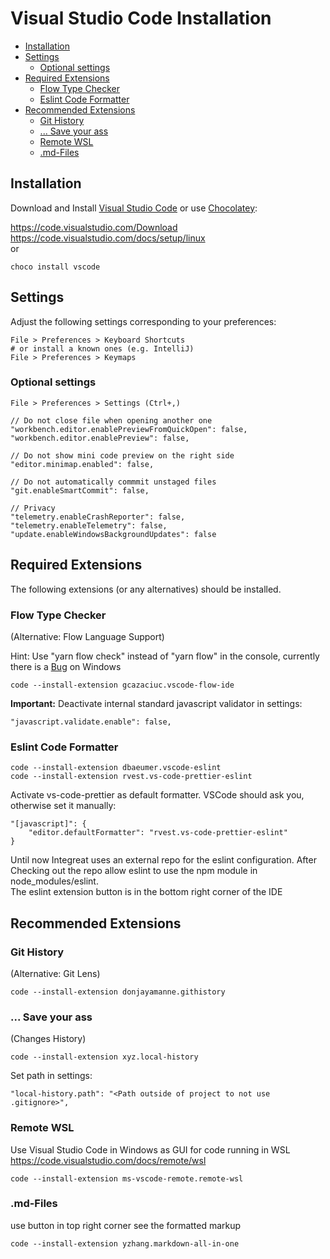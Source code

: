 # Visual Studio Code Installation

- [Installation](#installation)
- [Settings](#settings)
  - [Optional settings](#optional-settings)
- [Required Extensions](#required-extensions)
  - [Flow Type Checker](#flow-type-checker)
  - [Eslint Code Formatter](#eslint-code-formatter)
- [Recommended Extensions](#recommended-extensions)
  - [Git History](#git-history)
  - [... Save your ass](#-save-your-ass)
  - [Remote WSL](#remote-wsl)
  - [.md-Files](#md-files)

## Installation

Download and Install [Visual Studio Code](https://code.visualstudio.com/) or use [Chocolatey](https://chocolatey.org/):

https://code.visualstudio.com/Download  
https://code.visualstudio.com/docs/setup/linux  
or
```
choco install vscode
```

## Settings

Adjust the following settings corresponding to your preferences: 
```
File > Preferences > Keyboard Shortcuts
# or install a known ones (e.g. IntelliJ)
File > Preferences > Keymaps
```

### Optional settings

```
File > Preferences > Settings (Ctrl+,)
```
```
// Do not close file when opening another one
"workbench.editor.enablePreviewFromQuickOpen": false,    
"workbench.editor.enablePreview": false,

// Do not show mini code preview on the right side
"editor.minimap.enabled": false,

// Do not automatically commmit unstaged files
"git.enableSmartCommit": false,

// Privacy
"telemetry.enableCrashReporter": false,
"telemetry.enableTelemetry": false,
"update.enableWindowsBackgroundUpdates": false
```

## Required Extensions

The following extensions (or any alternatives) should be installed.

### Flow Type Checker
(Alternative: Flow Language Support)

Hint: Use "yarn flow check" instead of "yarn flow" in the console, currently there is a [Bug](https://github.com/facebook/flow/issues/6592) on Windows
```
code --install-extension gcazaciuc.vscode-flow-ide
```
**Important:** Deactivate internal standard javascript validator in settings:
```
"javascript.validate.enable": false,    
```

### Eslint Code Formatter

```
code --install-extension dbaeumer.vscode-eslint
code --install-extension rvest.vs-code-prettier-eslint
```
Activate vs-code-prettier as default formatter. VSCode should ask you, otherwise set it manually:
```
"[javascript]": {
    "editor.defaultFormatter": "rvest.vs-code-prettier-eslint"
}
```
Until now Integreat uses an external repo for the eslint configuration. After Checking out the repo allow eslint to use the npm module in node_modules/eslint.  
The eslint extension button is in the bottom right corner of the IDE

## Recommended Extensions

### Git History
(Alternative: Git Lens)

```
code --install-extension donjayamanne.githistory      
```

### ... Save your ass
(Changes History)

```
code --install-extension xyz.local-history
```
Set path in settings:
```
"local-history.path": "<Path outside of project to not use .gitignore>",
```

### Remote WSL

Use Visual Studio Code in Windows as GUI for code running in WSL  
https://code.visualstudio.com/docs/remote/wsl
```
code --install-extension ms-vscode-remote.remote-wsl
```

### .md-Files 

use button in top right corner see the formatted markup
```
code --install-extension yzhang.markdown-all-in-one   
```
